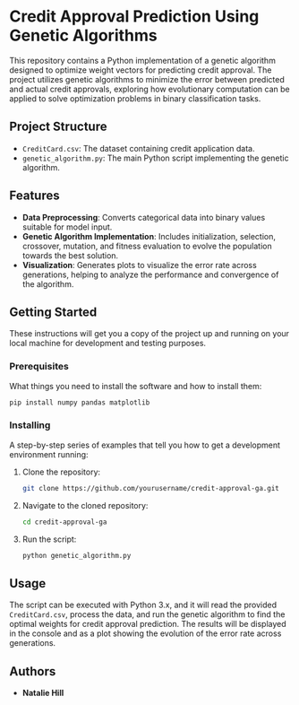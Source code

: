 # Credit Approval Prediction Using Genetic Algorithms

This repository contains a Python implementation of a genetic algorithm designed to optimize weight vectors for predicting credit approval. The project utilizes genetic algorithms to minimize the error between predicted and actual credit approvals, exploring how evolutionary computation can be applied to solve optimization problems in binary classification tasks.

## Project Structure

- `CreditCard.csv`: The dataset containing credit application data.
- `genetic_algorithm.py`: The main Python script implementing the genetic algorithm.

## Features

- **Data Preprocessing**: Converts categorical data into binary values suitable for model input.
- **Genetic Algorithm Implementation**: Includes initialization, selection, crossover, mutation, and fitness evaluation to evolve the population towards the best solution.
- **Visualization**: Generates plots to visualize the error rate across generations, helping to analyze the performance and convergence of the algorithm.

## Getting Started

These instructions will get you a copy of the project up and running on your local machine for development and testing purposes.

### Prerequisites

What things you need to install the software and how to install them:

```bash
pip install numpy pandas matplotlib
```

### Installing

A step-by-step series of examples that tell you how to get a development environment running:

1. Clone the repository:
   ```bash
   git clone https://github.com/yourusername/credit-approval-ga.git
   ```
2. Navigate to the cloned repository:
   ```bash
   cd credit-approval-ga
   ```

3. Run the script:
   ```bash
   python genetic_algorithm.py
   ```

## Usage

The script can be executed with Python 3.x, and it will read the provided `CreditCard.csv`, process the data, and run the genetic algorithm to find the optimal weights for credit approval prediction. The results will be displayed in the console and as a plot showing the evolution of the error rate across generations.

## Authors

- **Natalie Hill**
